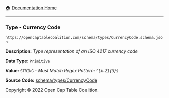 :house: [Documentation Home](/README.md)

---

### Type - Currency Code

`https://opencaptablecoalition.com/schema/types/CurrencyCode.schema.json`

**Description:** _Type representation of an ISO 4217 currency code_

**Data Type:** `Primitive`

**Value:** `STRING` - _Must Match Regex Pattern: `^[A-Z]{3}$`_

**Source Code:** [schema/types/CurrencyCode](/schema/types/CurrencyCode.schema.json)

Copyright © 2022 Open Cap Table Coalition.
